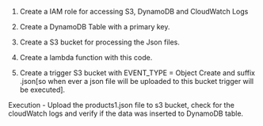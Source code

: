 1. Create a IAM role for accessing S3, DynamoDB and CloudWatch Logs 

1. Create a DynamoDB Table with a primary key.

2. Create a S3 bucket for processing the Json files.

4. Create a lambda function with this code.

5. Create a trigger S3 bucket with EVENT_TYPE = Object Create and suffix .json[so when ever a json file will be uploaded to this bucket trigger will be executed].

Execution -
Upload the products1.json file to s3 bucket, check for the cloudWatch logs and verify if the data was inserted to DynamoDB table.






